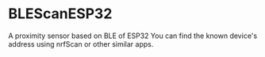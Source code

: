 # BLEScanESP32
A proximity sensor based on BLE of ESP32
You can find the known device's address using nrfScan or other similar apps.
